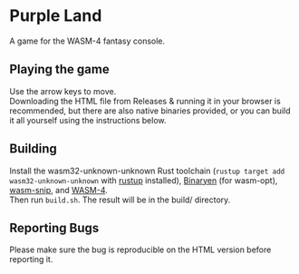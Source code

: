 # Purple Land
A game for the WASM-4 fantasy console.

## Playing the game
Use the arrow keys to move. \
Downloading the HTML file from Releases & running it in your browser is recommended,
but there are also native binaries provided,
or you can build it all yourself using the instructions below.

## Building
Install the wasm32-unknown-unknown Rust toolchain
(`rustup target add wasm32-unknown-unknown` with [rustup](https://rustup.rs) installed),
[Binaryen](https://webassembly.github.io/binaryen) (for wasm-opt),
[wasm-snip](https://github.com/rustwasm/wasm-snip), and [WASM-4](https://wasm4.org).
\
Then run `build.sh`.  The result will be in the build/ directory.

## Reporting Bugs
Please make sure the bug is reproducible on the HTML version before reporting it.
